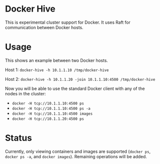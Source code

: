 # Docker Hive
This is experimental cluster support for Docker.  It uses Raft for communication between Docker hosts.

# Usage
This shows an example between two Docker hosts.

Host 1:
`docker-hive -h 10.1.1.10 /tmp/docker-hive`

Host 2:
`docker-hive -h 10.1.1.20 -join 10.1.1.10:4500 /tmp/docker-hive`

Now you will be able to use the standard Docker client with any of the nodes in the cluster:

* `docker -H tcp://10.1.1.10:4500 ps`
* `docker -H tcp://10.1.1.10:4500 ps -a`
* `docker -H tcp://10.1.1.10:4500 images`
* `docker -H tcp://10.1.1.20:4500 ps`

# Status
Currently, only viewing containers and images are supported (`docker ps`, `docker ps -a`, and `docker images`).  Remaining operations will be added.
